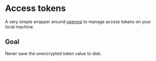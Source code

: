 # Access tokens

A very simple wrapper around [openssl](https://github.com/openssl/openssl) to manage access tokens on your local machine.

## Goal

Never save the unencrypted token value to disk.

